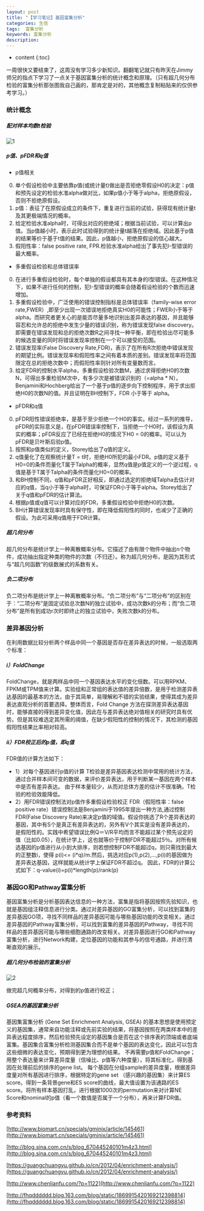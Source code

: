 ```yaml
---
layout: post
title: "【学习笔记】基因富集分析"
categories: 生信
tags:  富集分析
keywords: 富集分析
description: 
---
```


* content
{:toc}


一周很快又要结束了，这周没有学习多少新知识。翻翻笔记就只有昨天在Jimmy师兄的指点下学习了一点关于基因富集分析的统计概念和原理。（只有超几何分布检验的富集分析那张图我自己画的，那肯定是对的，其他概念复制粘贴来的仅供参考学习。）




### 统计概念

##### 配对样本均数t检验

![1](http://o7zaxp1i2.bkt.clouddn.com/fc30e08b-50a2-4950-99aa-b89b2d56883e.png)

##### p值、pFDR和q值

- p值相关
0. 单个假设检验中主要依靠p值(或统计量t)做出是否拒绝零假设H0的决定：p值和预先设定的检验水准alpha做对比，如果p值小于等于alpha，拒绝原假设，否则不拒绝原假设。 
1. p值：表征了在原假设成立的条件下，重复进行当前的试验，获得现有统计量t及其更极端情况的概率。
2. 给定检验水准alpha时，可得出对应的拒绝域；根据当前试验，可以计算出p值。当p值越小时，表示此时试验得到的统计量t越落在拒绝域。因此基于p值的结果等价于基于t值的结果。因此，p值越小，拒绝原假设的信心越大。
3. 假阳性率：false positive rate, FPR.检验水准alpha给出了事先犯I-型错误的最大概率。
- 多重假设检验和总体错误率
0. 在进行多重假设检验时，每个单独的假设都具有其本身的I型错误。在这种情况下，如果不进行任何的控制，犯I-型错误的概率会随着假设检验的个数而迅速增加。
1. 多重假设检验中，广泛使用的错误控制指标是总体错误率（family-wise error rate,FWER）,即至少出现一次错误地拒绝真实H0的可能性；FWER小于等于alpha。而研究者更关心的是能否尽量多地识别出差异表达的基因，并且能够容忍和允许总的拒绝中发生少量的错误识别，称为错误发现false discovery。即需要在错误发现和总的拒绝次数R之间寻找一种平衡，即在检验出尽可能多的候选变量的同时将错误发现率控制在一个可以接受的范围。
2. 错误发现率(False Discovery Rate,FDR)，表示了在所有R次拒绝中错误发现的期望比例。错误发现率和假阳性率之间有着本质的差别。错误发现率将范围限定在总的拒绝次数中；而假阳性率则针对所有变量数而言。
3. 给定FDR的控制水平alpha，多重假设检验次数M，通过求得拒绝H0的次数N，可得出多重检验M次中，有多少次是被错误识别的（=alpha * N）。Benjamini和Hochberg给出了一个基于p值的逐步向下控制程序，用于求出拒绝H0的次数N的值。并且证明在BH控制下，FDR 小于等于 alpha。
- pFDR和q值
0. pFDR阳性错误拒绝率，是基于至少拒绝一个H0的事实。经过一系列的推导，pFDR的实际意义是，在pFDR错误率控制下，当拒绝一个H0时，该假设为真实的概率；pFDR反应了已经在拒绝H0的情况下H0 = 0的概率。可以认为pFDR是贝叶斯后验p值。
1. 按照和p值类似的定义，Storey给出了q值的定义。
2. q值量化了在观察统计量T = t时，拒绝H0所犯的最小FDR。p值的定义基于H0=0的条件而量化T属于Talpha的概率，显然q值是p值定义的一个逆过程，q值是基于T属于Talpha的条件而量化H0=0的概率。
3. 和BH控制不同，q值和pFDR正好相反，即通过选定的拒绝域Talpha去估计对应的q值，当q小于等于alpha时，可保证FDR小于等于alpha。Storey给出了关于q值和pFDR的估计算法。
4. 根据p值或q值可以计算对应的FDR，多重假设检验中拒绝H0的次数。
5. BH计算错误发现率时具有保守性，即在降低假阳性的同时，也减少了正确的假设。为此可采用q值用于FDR计算。

##### 超几何分布
超几何分布是统计学上一种离散概率分布。它描述了由有限个物件中抽出n个物件，成功抽出指定种类的物件的次数（不归还）。称为超几何分布，是因为其形式与“超几何函数”的级数展式的系数有关。

##### 负二项分布
负二项分布是统计学上一种离散概率分布。“负二项分布”与“二项分布”的区别在于：“二项分布”是固定试验总次数N的独立试验中，成功次数k的分布；而“负二项分布”是所有到成功r次时即终止的独立试验中，失败次数k的分布。

### 差异基因分析
在利用数据比较分析两个样品中同一个基因是否存在差异表达的时候，一般选取两个标准：

##### i）FoldChange

FoldChange，就是两样品中同一个基因表达水平的变化倍数。可以用RPKM、FPKM或TPM值来计算。实验组和正常组的表达值的差异倍数，是用于检测差异表达基因的最基本的方法，由于其简单，易理解和不错的实验结果，使得其成为差异表达直观分析的首要选择。整体而言，Fold Change 方法在探测差异表达基因时，能够直接的得到差异变化值，因此在与差异表达绝对值相关的研究时具有优势。但是其较难选定其所需的阈值，在缺少假阳性的控制的情况下，其检测的基因假阳性结果比率相对较高。

##### ii）FDR校正后的p值，即q值
FDR值的计算方法如下：
 - 1）对每个基因进行p值的计算
T检验是差异基因表达检测中常用的统计方法，通过合并样本间可变的数据，来评价差异表达，用于判断某一基因在两个样本中是否有差异表达。 由于样本量较少，从而对总体方差的估计不很准确，T检验的检验效能降低。
 - 2）用FDR错误控制法对p值作多重假设检验校正
FDR（假阳性率：false positive rate）错误控制法是Benjamini于1995年提出一种方法,通过控制FDR(False Discovery Rate)来决定p值的域值。假设你挑选了R个差异表达的基因，其中有S个是真正有差异表达的，另外有V个其实是没有差异表达的，是假阳性的。实践中希望错误比例Q＝V/R平均而言不能超过某个预先设定的值（比如0.05），在统计学上，这也就等价于控制FDR不能超过5％。对所有候选基因的p值进行从小到大排序，则若想控制FDR不能超过q，则只需找到最大的正整数i，使得 p(i)<= (i*q)/m.然后，挑选对应p(1),p(2),...,p(i)的基因做为差异表达基因，这样就能从统计学上保证FDR不超过q。 因此，FDR的计算公式如下：q-value(i)=p(i)*length(p)/rank(p)



### 基因GO和Pathway富集分析
基因富集分析是分析基因表达信息的一种方法，富集是指将基因按照先验知识，也就是基因组注释信息进行分类。通过对差异基因的GO富集分析，可以找到富集的差异基因GO项，寻找不同样品的差异基因可能与哪些基因功能的改变相关。通过差异基因的Pathway富集分析，可以找到富集的差异基因的Pathway，寻找不同样品的差异基因可能与哪些细胞通路的改变相关。对差异基因进行GO和Pathway富集分析，进行Network构建，定位基因的功能和其参与的信号通路，并进行清晰直观的展示。

##### 超几何分布检验的富集分析

![2](http://o7zaxp1i2.bkt.clouddn.com/%E5%AF%8C%E9%9B%86%E5%88%86%E6%9E%90.jpg)

做完超几何概率分布，对得到的p值进行校正；

##### GSEA的基因富集分析

基因集富集分析 (Gene Set Enrichment Analysis, GSEA) 的基本思想是使用预定义的基因集，通常来自功能注释或先前实验的结果，将基因按照在两类样本中的差异表达程度排序，然后检验预先设定的基因集合是否在这个排序表的顶端或者底端富集。基因集合富集分析检测基因集合而不是单个基因的表达变化，因此可以包含这些细微的表达变化，预期得到更为理想的结果。
不再需要p值和FoldChange；用整个表达量来计算差异度量（信噪比、p值等六种度量），将其标准化，得到基因在处理前后的排序的gene list。
每个基因在分组sample的差异度量，根据差异度量对所有基因进行排序，根据特定的gene set （感兴趣的基因集）来计算ES score。得到一条背景gene和ES score的曲线，最大值设置为该通路的ES score。将所有样本基因打乱，进行根据1000次的permutation来对计算NE Score和nominal的p值（看一个数值是否属于一个分布），再来计算FDR值。

### 参考资料

[http://www.biomart.cn/specials/gminix/article/145461](http://www.biomart.cn/specials/gminix/article/145461)

[http://blog.sina.com.cn/s/blog_670445240101m4z3.html](http://blog.sina.com.cn/s/blog_670445240101m4z3.html)

[https://guangchuangyu.github.io/cn/2012/04/enrichment-analysis/](https://guangchuangyu.github.io/cn/2012/04/enrichment-analysis/)

[http://www.chenlianfu.com/?p=1122](http://www.chenlianfu.com/?p=1122)

[http://fhqdddddd.blog.163.com/blog/static/1869915420169212398814](http://fhqdddddd.blog.163.com/blog/static/1869915420169212398814)